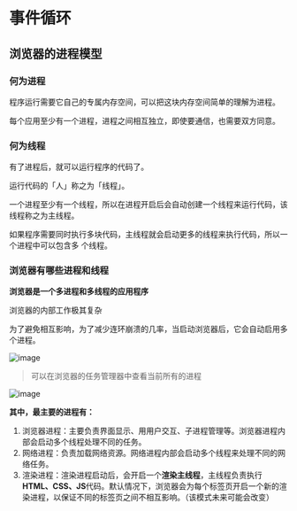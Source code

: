 # 事件循环

## 浏览器的进程模型

### 何为进程

程序运行需要它自己的专属内存空间，可以把这块内存空间简单的理解为进程。

每个应用至少有一个进程，进程之间相互独立，即使要通信，也需要双方同意。

### 何为线程

有了进程后，就可以运行程序的代码了。

运行代码的「人」称之为「线程」。

一个进程至少有一个线程，所以在进程开启后会自动创建一个线程来运行代码，该线程称之为主线程。

如果程序需要同时执行多块代码，主线程就会启动更多的线程来执行代码，所以一个进程中可以包含多
个线程。

### 浏览器有哪些进程和线程

**浏览器是一个多进程和多线程的应用程序**

浏览器的内部工作极其复杂

为了避免相互影响，为了减少连环崩溃的几率，当启动浏览器后，它会自动启用多个进程。

![image](https://img2024.cnblogs.com/blog/2332774/202507/2332774-20250713131644171-248647450.png)

> 可以在浏览器的任务管理器中查看当前所有的进程

![image](https://img2024.cnblogs.com/blog/2332774/202507/2332774-20250713132142676-1821843954.png)

**其中，最主要的进程有：**

1. 浏览器进程：主要负责界面显示、用用户交互、子进程管理等。浏览器进程内部会启动多个线程处理不同的任务。
2. 网络进程：负责加载网络资源。网络进程内部会启动多个线程来处理不同的网络任务。
3. 渲染进程：渲染进程启动后，会开启一个**渲染主线程**，主线程负责执行**HTML、CSS、JS**代码。默认情况下，浏览器会为每个标签页开启一个新的渲染进程，以保证不同的标签页之间不相互影响。（该模式未来可能会改变）
